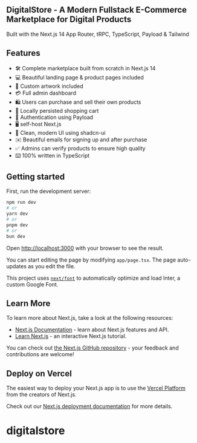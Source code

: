 
## DigitalStore - A Modern Fullstack E-Commerce Marketplace for Digital Products

Built with the Next.js 14 App Router, tRPC, TypeScript, Payload & Tailwind



## Features

- 🛠️ Complete marketplace built from scratch in Next.js 14
- 💻 Beautiful landing page & product pages included
- 🎨 Custom artwork included
- 💳 Full admin dashboard
- 🛍️ Users can purchase and sell their own products
- 🛒 Locally persisted shopping cart
- 🔑 Authentication using Payload
- 🖥️ self-host Next.js
- 🌟 Clean, modern UI using shadcn-ui
- ✉️ Beautiful emails for signing up and after purchase
- ✅ Admins can verify products to ensure high quality
- ⌨️ 100% written in TypeScript

## Getting started

First, run the development server:

```bash
npm run dev
# or
yarn dev
# or
pnpm dev
# or
bun dev
```

Open [http://localhost:3000](http://localhost:3000) with your browser to see the result.

You can start editing the page by modifying `app/page.tsx`. The page auto-updates as you edit the file.

This project uses [`next/font`](https://nextjs.org/docs/basic-features/font-optimization) to automatically optimize and load Inter, a custom Google Font.

## Learn More

To learn more about Next.js, take a look at the following resources:

- [Next.js Documentation](https://nextjs.org/docs) - learn about Next.js features and API.
- [Learn Next.js](https://nextjs.org/learn) - an interactive Next.js tutorial.

You can check out [the Next.js GitHub repository](https://github.com/vercel/next.js/) - your feedback and contributions are welcome!

## Deploy on Vercel

The easiest way to deploy your Next.js app is to use the [Vercel Platform](https://vercel.com/new?utm_medium=default-template&filter=next.js&utm_source=create-next-app&utm_campaign=create-next-app-readme) from the creators of Next.js.

Check out our [Next.js deployment documentation](https://nextjs.org/docs/deployment) for more details.
# digitalstore
